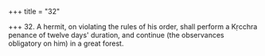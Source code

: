 +++
title = "32"

+++
32. A hermit, on violating the rules of his order, shall perform a Kṛcchra penance of twelve days' duration, and continue (the observances obligatory on him) in a great forest.
